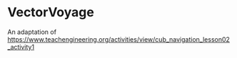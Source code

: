 # VectorVoyage
An adaptation of https://www.teachengineering.org/activities/view/cub_navigation_lesson02_activity1
